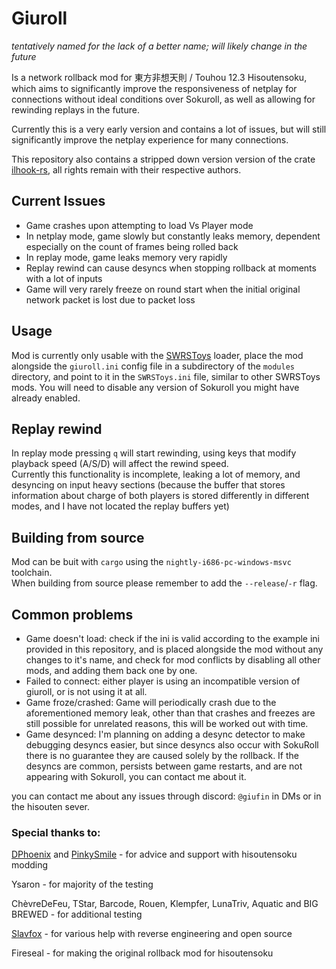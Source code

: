 # Giuroll  
*tentatively named for the lack of a better name; will likely change in the future*


Is a network rollback mod for 東方非想天則 / Touhou 12.3 Hisoutensoku, which aims to significantly improve the responsiveness of netplay for connections without ideal conditions over Sokuroll, as well as allowing for rewinding replays in the future.  

Currently this is a very early version and contains a lot of issues, but will still significantly improve the netplay experience for many connections.  

This repository also contains a stripped down version version of the crate [ilhook-rs](https://github.com/regomne/ilhook-rs), all rights remain with their respective authors.

## Current Issues  

- Game crashes upon attempting to load Vs Player mode
- In netplay mode, game slowly but constantly leaks memory, dependent especially on the count of frames being rolled back
- In replay mode, game leaks memory very rapidly
- Replay rewind can cause desyncs when stopping rollback at moments with a lot of inputs
- Game will very rarely freeze on round start when the initial original network packet is lost due to packet loss

## Usage  

Mod is currently only usable with the [SWRSToys](https://github.com/SokuDev/SokuMods/) loader, place the mod alongside the `giuroll.ini` config file in a subdirectory of the `modules` directory, and point to it in the `SWRSToys.ini` file, similar to other SWRSToys mods. You will need to disable any version of Sokuroll you might have already enabled.

## Replay rewind  

In replay mode pressing `q` will start rewinding, using keys that modify playback speed (A/S/D) will affect the rewind speed.  
Currently this functionality is incomplete, leaking a lot of memory, and desyncing on input heavy sections (because the buffer that stores information about charge of both players is stored differently in different modes, and I have not located the replay buffers yet)

## Building from source

Mod can be buit with `cargo` using the `nightly-i686-pc-windows-msvc` toolchain.  
When building from source please remember to add the `--release`/`-r` flag.

## Common problems  

- Game doesn't load: check if the ini is valid according to the example ini provided in this repository, and is placed alongside the mod without any changes to it's name, and check for mod conflicts by disabling all other mods, and adding them back one by one.  
- Failed to connect: either player is using an incompatible version of giuroll, or is not using it at all.  
- Game froze/crashed: Game will periodically crash due to the aforementioned memory leak, other than that crashes and freezes are still possible for unrelated reasons, this will be worked out with time.  
- Game desynced: I'm planning on adding a desync detector to make debugging desyncs easier, but since desyncs also occur with SokuRoll there is no guarantee they are caused solely by the rollback. If the desyncs are common, persists between game restarts, and are not appearing with Sokuroll, you can contact me about it.


you can contact me about any issues through discord: `@giufin` in DMs or in the hisouten sever.

### Special thanks to:

[DPhoenix](https://github.com/enebe-nb) and [PinkySmile](https://github.com/Gegel85) - for advice and support with hisoutensoku modding  

Ysaron - for majority of the testing 

ChèvreDeFeu, TStar, Barcode, Rouen, Klempfer, LunaTriv, Aquatic and BIG BREWED - for additional testing

[Slavfox](https://github.com/slavfox) - for various help with reverse engineering and open source

Fireseal - for making the original rollback mod for hisoutensoku
